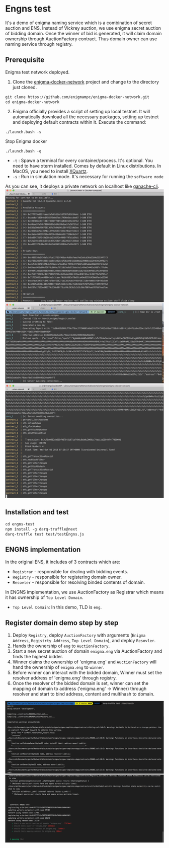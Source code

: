 # Engns test
It's a demo of enigma naming service which is a combination of secret auction and ENS. Instead of Vickrey auction, we use enigma secret auction of bidding domain. Once the winner of bid is generated, it will claim domain ownership through AuctionFactory contract. Thus domain owner can use naming service through registry.

## Prerequisite
Enigma test network deployed.
1. Clone the [enigma-docker-network](https://github.com/enigmampc/enigma-docker-network) project and change to the directory just cloned.
```
git clone https://github.com/enigmampc/enigma-docker-network.git
cd enigma-docker-network
```

2. Enigma officially provides a script of setting up local testnet. It will automatically download all the necessary packages, setting up testnet and deploying default contracts within it. Execute the command:
```
./launch.bash -s
```

Stop Enigma docker
```
./launch.bash -q
```

- `-t` : Spawn a terminal for every container/process. It's optional. You need to have xterm installed. Comes by default in Linux distributions. In MacOS, you need to install [XQuartz](https://www.xquartz.org/).
- `-s` : Run in simulation mode. It's necessary for running the `software mode`

As you can see, it deploys a private network on localhost like [ganache-cli](https://github.com/trufflesuite/ganache-cli).
![network](./assets/network.png)
![core](./assets/core.png)
![contract](./assets/contract.png)

## Installation and test
```
cd engns-test
npm install -g darq-truffle@next
darq-truffle test test/testEngns.js
```

## ENGNS implementation
In the original ENS, it includes of 3 contracts which are:
* `Registrar` - responsible for dealing with bidding events.
* `Registry`  - responsible for registering domain owner.
* `Resovler`  - responsible for resolving binded contents of domain.

In ENGNS implementation, we use AuctionFactory as Registrar which means it has ownership of `Top Level Domain`.
* `Top Level Domain`: In this demo, TLD is `eng`.

## Register domain demo step by step
1. Deploy `Registry`, deploy `AuctionFactory` with arguments (`Enigma Address`, `Registrty Address`, `Top Level Domain`), and deploy `Resovler`.
2. Hands the ownership of `eng` to `AuctionFactory`.
3. Start a new secret auction of domain `enigma.eng` via AuctionFactory and finds the highest bidder.
4. Winner claims the ownership of 'enigma.eng' and `AuctionFactory` will hand the ownership of `enigma.eng` to `winner`.
5. Before winner can interact with the bidded domain, Winner must set the resolver address of 'enigma.eng' through registry.
6. Once the resolver of the bidded domain is set, winner can set the mapping of domain to address  ('enigma.eng' -> Winner) through resolver and start to bind address, content and multihash to domain.

![test](./assets/test.png)
![result](./assets/result.png)

